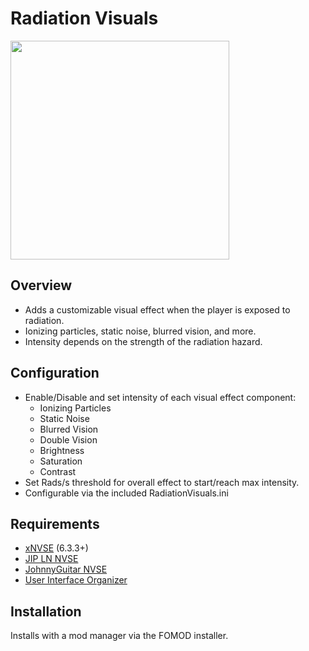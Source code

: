 # Radiation Visuals
<p align="left">
    <img height="350px" src="https://staticdelivery.nexusmods.com/mods/130/images/84917/84917-1707539092-542334302.png">
</p>

## Overview
- Adds a customizable visual effect when the player is exposed to radiation.
- Ionizing particles, static noise, blurred vision, and more.
- Intensity depends on the strength of the radiation hazard.

## Configuration
- Enable/Disable and set intensity of each visual effect component:
  - Ionizing Particles
  - Static Noise
  - Blurred Vision
  - Double Vision
  - Brightness
  - Saturation
  - Contrast
- Set Rads/s threshold for overall effect to start/reach max intensity.
- Configurable via the included RadiationVisuals.ini

## Requirements
- [xNVSE](https://www.nexusmods.com/newvegas/mods/67883) (6.3.3+)
- [JIP LN NVSE](https://www.nexusmods.com/newvegas/mods/58277)
- [JohnnyGuitar NVSE](https://www.nexusmods.com/newvegas/mods/66927)
- [User Interface Organizer](https://www.nexusmods.com/newvegas/mods/57174)

## Installation
Installs with a mod manager via the FOMOD installer.